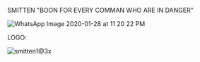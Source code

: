 
SMITTEN "BOON FOR EVERY COMMAN WHO ARE IN DANGER"



![WhatsApp Image 2020-01-28 at 11 20 22 PM](https://user-images.githubusercontent.com/40271622/73298840-1833c500-4234-11ea-999f-7a9a7d9d31da.jpeg)


LOGO:


![smitten1@3x](https://user-images.githubusercontent.com/40271622/73298968-516c3500-4234-11ea-801d-82a15a48bcbb.png)




